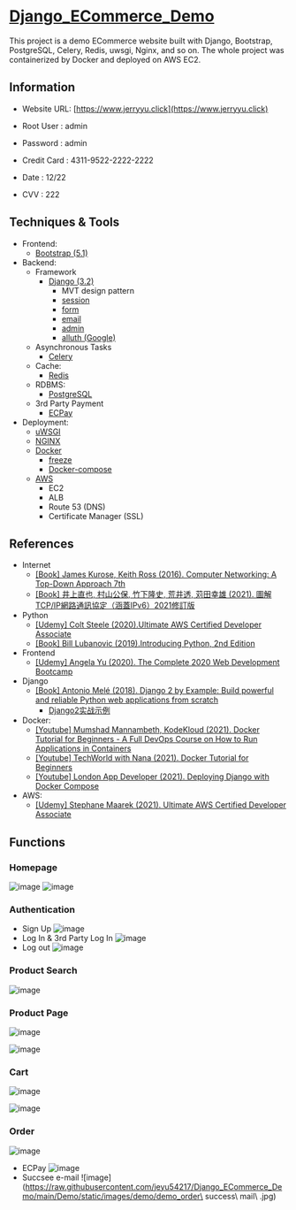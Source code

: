 # [Django_ECommerce_Demo](https://www.jerryyu.click) 

  This project is a demo ECommerce website built with Django, Bootstrap, PostgreSQL, Celery, Redis, uwsgi, Nginx, and so on. The whole project was containerized by Docker and deployed on AWS EC2.

## Information
- Website URL: [https://www.jerryyu.click](https://www.jerryyu.click) 

- Root User : admin
- Password : admin

- Credit Card : 4311-9522-2222-2222</br>
- Date : 12/22</br>
- CVV : 222</br>


## Techniques & Tools
* Frontend:
    - [Bootstrap (5.1)](https://getbootstrap.com/)
* Backend:
    - Framework
        - [Django (3.2)](https://www.djangoproject.com/)
            - MVT design pattern
            - [session](https://docs.djangoproject.com/en/4.0/topics/http/sessions/)
            - [form](https://docs.djangoproject.com/en/4.0/topics/forms/)
            - [email](https://docs.djangoproject.com/en/4.0/topics/email/)
            - [admin](https://docs.djangoproject.com/en/4.0/ref/contrib/admin/)
            - [alluth (Google)](https://django-allauth.readthedocs.io/en/latest/index.html)
    - Asynchronous Tasks
        - [Celery](http://www.celeryproject.org/)
    - Cache:
        - [Redis](https://redis.io/)
    - RDBMS:
        - [PostgreSQL](https://www.postgresql.org/)
    - 3rd Party Payment
        - [ECPay](https://www.ecpay.com.tw/Service/API_Dwnld)
* Deployment:
    - [uWSGI](https://uwsgi-docs.readthedocs.io/en/latest/)
    - [NGINX](https://nginx.org/en/)
    - [Docker](https://www.docker.com/)
        - [freeze](https://pip.pypa.io/en/stable/cli/pip_freeze/#)
        - [Docker-compose](https://docs.docker.com/compose/)
    - [AWS](https://aws.amazon.com/)
        - EC2
        - ALB 
        - Route 53 (DNS)
        - Certificate Manager (SSL)
## References
   - Internet
        - [[Book] James Kurose, Keith Ross (2016). Computer Networking: A Top-Down Approach 7th](https://www.amazon.com/Computer-Networking-Top-Down-Approach-7th/dp/0133594149)
        - [[Book] 井上直也, 村山公保, 竹下隆史, 荒井透, 苅田幸雄  (2021). 圖解TCP/IP網路通訊協定（涵蓋IPv6）2021修訂版](https://www.books.com.tw/products/0010883910?sloc=main)
   - Python
        - [[Udemy] Colt Steele (2020).Ultimate AWS Certified Developer Associate ](https://www.udemy.com/course/the-modern-python3-bootcamp/)
        - [[Book] Bill Lubanovic (2019).Introducing Python, 2nd Edition](https://www.oreilly.com/library/view/introducing-python-2nd/9781492051374/)
   - Frontend
        - [[Udemy] Angela Yu (2020). The Complete 2020 Web Development Bootcamp](https://www.udemy.com/course/the-complete-web-development-bootcamp/)
   - Django
        - [[Book] Antonio Melé (2018). Django 2 by Example: Build powerful and reliable Python web applications from scratch ](https://www.amazon.com/Django-Example-powerful-reliable-applications/dp/1788472489)
            - [Django2实战示例](https://www.cnblogs.com/superhin/p/13223588.html)
   - Docker:
        - [[Youtube] Mumshad Mannambeth, KodeKloud (2021). Docker Tutorial for Beginners - A Full DevOps Course on How to Run Applications in Containers](https://www.youtube.com/watch?v=zJ6WbK9zFpI)
        - [[Youtube] TechWorld with Nana (2021). Docker Tutorial for Beginners ](https://www.youtube.com/watch?v=3c-iBn73dDE)
        - [[Youtube] London App Developer (2021). Deploying Django with Docker Compose](https://www.youtube.com/watch?v=mScd-Pc_pX0)
   - AWS:
        - [[Udemy] Stephane Maarek (2021). Ultimate AWS Certified Developer Associate ](https://www.udemy.com/course/aws-certified-developer-associate-dva-c01/)


## Functions

### Homepage

  ![image](https://raw.githubusercontent.com/jeyu54217/Django_ECommerce_Demo/main/Demo/static/images/demo/demo_home.jpg)
  ![image](https://raw.githubusercontent.com/jeyu54217/Django_ECommerce_Demo/main/Demo/static/images/demo/demo_footer.jpg)

### Authentication
- Sign Up
![image](https://raw.githubusercontent.com/jeyu54217/Django_ECommerce_Demo/main/Demo/static/images/demo/demo_signup.jpg)
- Log In & 3rd Party Log In
![image](https://raw.githubusercontent.com/jeyu54217/Django_ECommerce_Demo/main/Demo/static/images/demo/demo_login.jpg)
- Log out
![image](https://raw.githubusercontent.com/jeyu54217/Django_ECommerce_Demo/main/Demo/static/images/demo/demo_logout.jpg)

### Product Search
  ![image](https://raw.githubusercontent.com/jeyu54217/Django_ECommerce_Demo/main/Demo/static/images/demo/demo_search.jpg)

### Product Page
  ![image](https://raw.githubusercontent.com/jeyu54217/Django_ECommerce_Demo/main/Demo/static/images/demo/demo_product.jpg)

  ![image](https://raw.githubusercontent.com/jeyu54217/Django_ECommerce_Demo/main/Demo/static/images/demo/demo_product2.jpg)

### Cart

  ![image](https://raw.githubusercontent.com/jeyu54217/Django_ECommerce_Demo/main/Demo/static/images/demo/demo_cart.jpg)

  ![image](https://raw.githubusercontent.com/jeyu54217/Django_ECommerce_Demo/main/Demo/static/images/demo/demo_cart2.jpg)

### Order

  ![image](https://raw.githubusercontent.com/jeyu54217/Django_ECommerce_Demo/main/Demo/static/images/demo/demo_checkout.jpg)
  
- ECPay
  ![image](https://raw.githubusercontent.com/jeyu54217/Django_ECommerce_Demo/main/Demo/static/images/demo/demo_ECPay.jpg)
- Succsee e-mail
  ![image](https://raw.githubusercontent.com/jeyu54217/Django_ECommerce_Demo/main/Demo/static/images/demo/demo_order\ success\ mail\ .jpg)

